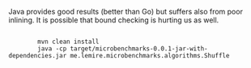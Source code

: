 Java provides good results (better than Go) but suffers also from poor inlining. It is possible that bound checking is hurting us as well.

```

        mvn clean install
        java -cp target/microbenchmarks-0.0.1-jar-with-dependencies.jar me.lemire.microbenchmarks.algorithms.Shuffle
```
